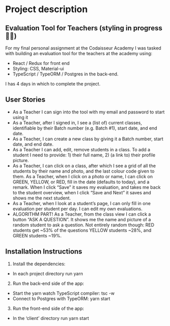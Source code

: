 Project description
===

Evaluation Tool for Teachers (styling in progress ✌🏼)
--

For my final personal assignment at the Codaisseur Academy I was tasked with building an evaluation tool 
for the teachers at the academy using:

- React / Redux for front end
- Styling: CSS, Material-ui
- TypeScript / TypeORM / Postgres in the back-end. 

I has 4 days in which to complete the project. 

User Stories
--

- As a Teacher I can sign into the tool with my email and password to start using it
- As a Teacher, after I signed in, I see a (list of) current classes, identifiable by their Batch number (e.g. Batch #1), start date, and end date.
- As a Teacher, I can create a new class by giving it a Batch number, start date, and end date.
- As a Teacher I can add, edit, remove students in a class. To add a student I need to provide: 1) their full name, 2) (a link to) their profile picture.
- As a Teacher, I can click on a class, after which I see a grid of all the students by their name and photo, and the last colour code given to them. As a Teacher, when I click on a photo or name, I can click on GREEN, YELLOW, or RED, fill in the date (defaults to today), and a remark. When I click “Save” it saves my evaluation, and takes me back to the student overview, when I click “Save and Next” it saves and shows me the next student.
- As a Teacher, when I look at a student’s page, I can only fill in one evaluation per student per day. I can edit my own evaluations.
- ALGORITHM PART! As a Teacher, from the class view I can click a button “ASK A QUESTION”. It shows me the name and picture of a random student to ask a question. Not entirely random though: RED students get ~53% of the questions YELLOW students ~28%, and GREEN students ~19%.

Installation Instructions
--

1. Install the dependencies:

- In each project directory run yarn

2. Run the back-end side of the app:

- Start the yarn watch TypeScript compiler: tsc -w
- Connect to Postgres with TypeORM: yarn start

3. Run the front-end side of the app:

- In the ‘client’ directory run yarn start
